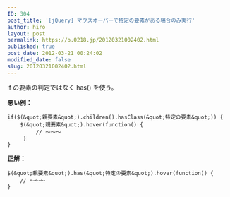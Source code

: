 ```yaml
---
ID: 304
post_title: '[jQuery] マウスオーバーで特定の要素がある場合のみ実行'
author: hiro
layout: post
permalink: https://b.0218.jp/20120321002402.html
published: true
post_date: 2012-03-21 00:24:02
modified_date: false
slug: 20120321002402.html
---
```

if の要素の判定ではなく has() を使う。

<b>悪い例：</b>
```
if($(&quot;親要素&quot;).children().hasClass(&quot;特定の要素&quot;)) {
    $(&quot;親要素&quot;).hover(function() {
         // ～～～
     }
}
```

<b>正解：</b>
```
$(&quot;親要素&quot;).has(&quot;特定の要素&quot;).hover(function() {
    // ～～～
}
```